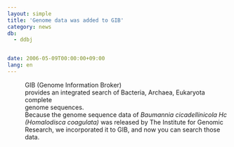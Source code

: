 ```yaml
---
layout: simple
title: 'Genome data was added to GIB'
category: news
db:
  - ddbj


date: 2006-05-09T00:00:00+09:00
lang: en
---
```


<html>
<dd>GIB (Genome Information Broker)<br> provides an integrated search of Bacteria, Archaea, Eukaryota complete<br> genome sequences.
<dd>Because the genome sequence data of <i>Baumannia cicadellinicola Hc<br> (Homalodisca coagulata)</i> was released by The Institute for Genomic<br> Research, we incorporated it to GIB, and now you can search those data.</dd>
</dd>
</html>
